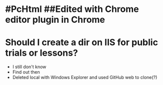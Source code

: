 #PcHtml
##Edited with Chrome editor plugin in Chrome
======
Should I create a dir on IIS for public trials or lessons?
======
* I still don't know
* Find out then
* Deleted local with Windows Explorer and used GitHub web to clone(?)
